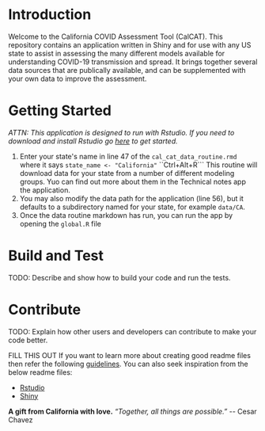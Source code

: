 # Introduction 
Welcome to the California COVID Assessment Tool (CalCAT).  This repository contains an application written in Shiny and for use with any US state to assist in assessing the many different models available for understanding COVID-19 transmission and spread. It brings together several data sources that are publically available, and can be supplemented with your own data to improve the assessment. 

# Getting Started
_ATTN: This application is designed to run with Rstudio. If you need to download and install Rstudio go [here](https://rstudio.com/) to get started._ 
1. Enter your state's name in line 47 of the `cal_cat_data_routine.rmd` where it says ```state_name <- "California"```
``Ctrl+Alt+R```
This routine will download data for your state from a number of different modeling groups. Yuo can find out more about them in the Technical notes app the application. 
2. You may also modify the data path for the application (line 56), but it defaults to a subdirectory named for your state, for example `data/CA`. 
3. Once the data routine markdown has run, you can run the app by opening the `global.R` file 

# Build and Test
TODO: Describe and show how to build your code and run the tests. 

# Contribute
TODO: Explain how other users and developers can contribute to make your code better. 

FILL THIS OUT
If you want to learn more about creating good readme files then refer the following [guidelines](https://docs.microsoft.com/en-us/azure/devops/repos/git/create-a-readme?view=azure-devops). You can also seek inspiration from the below readme files:
- [Rstudio](https://rstudio.com/)
- [Shiny](https://shiny.rstudio.com/)



__A gift from California with love.__
_“Together, all things are possible.”_
                -- Cesar Chavez 
